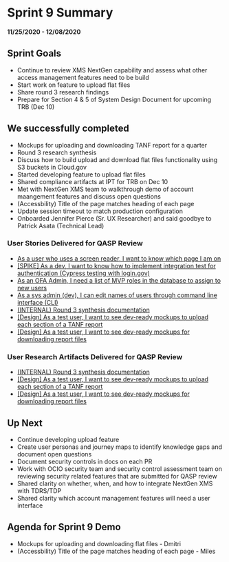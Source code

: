 # Sprint 9 Summary
**11/25/2020 - 12/08/2020**

## Sprint Goals
- Continue to review XMS NextGen capability and assess what other access management features need to be build 
- Start work on feature to upload flat files
- Share round 3 research findings 
- Prepare for Section 4 & 5 of System Design Document for upcoming TRB (Dec 10)  

## We successfully completed
- Mockups for uploading and downloading TANF report for a quarter 
- Round 3 research synthesis 
- Discuss how to build upload and download flat files  functionality using S3 buckets in Cloud.gov 
- Started developing feature to upload flat files 
- Shared compliance artifacts at IPT for TRB on Dec 10
- Met with NextGen XMS team to walkthrough demo of  account maangement features and discuss open questions
- (Accessbility) Title of the page matches heading of each page
- Update session timeout to match production configuration
- Onboarded Jennifer Pierce (Sr. UX Researcher) and said goodbye to Patrick Asata (Technical Lead)  

### User Stories Delivered for QASP Review
- [As a user who uses a screen reader, I want to know which page I am on](https://github.com/raft-tech/TANF-app/issues/283)
- [[SPIKE] As a dev, I want to know how to implement integration test for authentication (Cypress testing with login.gov)](https://github.com/raft-tech/TANF-app/issues/377)
- [As an OFA Admin, I need a list of MVP roles in the database to assign to new users](https://github.com/raft-tech/TANF-app/issues/309) 
- [As a sys admin (dev), I can edit names of users through command line interface (CLI)](https://github.com/raft-tech/TANF-app/issues/149)
- [(INTERNAL) Round 3 synthesis documentation](https://github.com/raft-tech/TANF-app/issues/350)
- [[Design] As a test user, I want to see dev-ready mockups to upload each section of a TANF report](https://github.com/raft-tech/TANF-app/issues/427)
- [ [Design] As a test user, I want to see dev-ready mockups for downloading report files](https://github.com/raft-tech/TANF-app/issues/415)

### User Research Artifacts Delivered for QASP Review
- [(INTERNAL) Round 3 synthesis documentation](https://github.com/raft-tech/TANF-app/issues/350)
- [[Design] As a test user, I want to see dev-ready mockups to upload each section of a TANF report](https://github.com/raft-tech/TANF-app/issues/427)
- [ [Design] As a test user, I want to see dev-ready mockups for downloading report files](https://github.com/raft-tech/TANF-app/issues/415)

## Up Next
- Continue developing upload feature
- Create user personas and journey maps to identify knowledge gaps and document open questions 
- Document security controls in docs on each PR
- Work with OCIO security team and security control assessment team on reviewing security related features that are submitted for QASP review
- Shared clarity on whether, when, and how to integrate NextGen XMS with TDRS/TDP
- Shared clarity which account management features will need a user interface 

## Agenda for Sprint 9 Demo 
- Mockups for uploading and downloading flat files - Dmitri
- (Accessbility) Title of the page matches heading of each page   - Miles 

